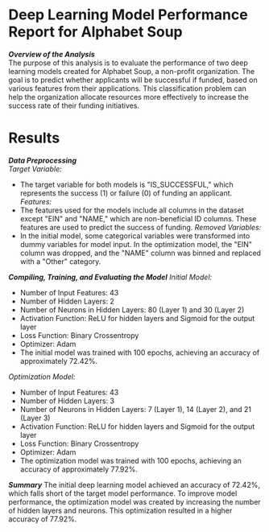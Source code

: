 # Deep Learning Model Performance Report for Alphabet Soup
***Overview of the Analysis*** <br>
The purpose of this analysis is to evaluate the performance of two deep learning models created for Alphabet Soup, a non-profit organization. The goal is to predict whether applicants will be successful if funded, based on various features from their applications. This classification problem can help the organization allocate resources more effectively to increase the success rate of their funding initiatives.

# Results
***Data Preprocessing***<br>
*Target Variable:*
- The target variable for both models is "IS_SUCCESSFUL," which represents the success (1) or failure (0) of funding an applicant.
*Features:*
- The features used for the models include all columns in the dataset except "EIN" and "NAME," which are non-beneficial ID columns. These features are used to predict the success of funding.
*Removed Variables:*
- In the initial model, some categorical variables were transformed into dummy variables for model input. In the optimization model, the "EIN" column was dropped, and the "NAME" column was binned and replaced with a "Other" category.

***Compiling, Training, and Evaluating the Model***
*Initial Model:*
- Number of Input Features: 43
- Number of Hidden Layers: 2
- Number of Neurons in Hidden Layers: 80 (Layer 1) and 30 (Layer 2)
- Activation Function: ReLU for hidden layers and Sigmoid for the output layer
- Loss Function: Binary Crossentropy
- Optimizer: Adam
- The initial model was trained with 100 epochs, achieving an accuracy of approximately 72.42%.

*Optimization Model:*
- Number of Input Features: 43
- Number of Hidden Layers: 3
- Number of Neurons in Hidden Layers: 7 (Layer 1), 14 (Layer 2), and 21 (Layer 3)
- Activation Function: ReLU for hidden layers and Sigmoid for the output layer
- Loss Function: Binary Crossentropy
- Optimizer: Adam
- The optimization model was trained with 100 epochs, achieving an accuracy of approximately 77.92%.

***Summary***
The initial deep learning model achieved an accuracy of 72.42%, which falls short of the target model performance. To improve model performance, the optimization model was created by increasing the number of hidden layers and neurons. This optimization resulted in a higher accuracy of 77.92%.
